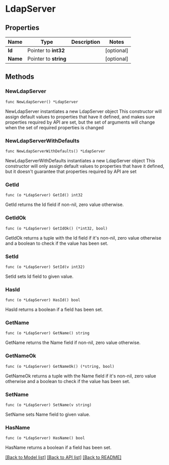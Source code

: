 # LdapServer

## Properties

Name | Type | Description | Notes
------------ | ------------- | ------------- | -------------
**Id** | Pointer to **int32** |  | [optional] 
**Name** | Pointer to **string** |  | [optional] 

## Methods

### NewLdapServer

`func NewLdapServer() *LdapServer`

NewLdapServer instantiates a new LdapServer object
This constructor will assign default values to properties that have it defined,
and makes sure properties required by API are set, but the set of arguments
will change when the set of required properties is changed

### NewLdapServerWithDefaults

`func NewLdapServerWithDefaults() *LdapServer`

NewLdapServerWithDefaults instantiates a new LdapServer object
This constructor will only assign default values to properties that have it defined,
but it doesn't guarantee that properties required by API are set

### GetId

`func (o *LdapServer) GetId() int32`

GetId returns the Id field if non-nil, zero value otherwise.

### GetIdOk

`func (o *LdapServer) GetIdOk() (*int32, bool)`

GetIdOk returns a tuple with the Id field if it's non-nil, zero value otherwise
and a boolean to check if the value has been set.

### SetId

`func (o *LdapServer) SetId(v int32)`

SetId sets Id field to given value.

### HasId

`func (o *LdapServer) HasId() bool`

HasId returns a boolean if a field has been set.

### GetName

`func (o *LdapServer) GetName() string`

GetName returns the Name field if non-nil, zero value otherwise.

### GetNameOk

`func (o *LdapServer) GetNameOk() (*string, bool)`

GetNameOk returns a tuple with the Name field if it's non-nil, zero value otherwise
and a boolean to check if the value has been set.

### SetName

`func (o *LdapServer) SetName(v string)`

SetName sets Name field to given value.

### HasName

`func (o *LdapServer) HasName() bool`

HasName returns a boolean if a field has been set.


[[Back to Model list]](../README.md#documentation-for-models) [[Back to API list]](../README.md#documentation-for-api-endpoints) [[Back to README]](../README.md)


